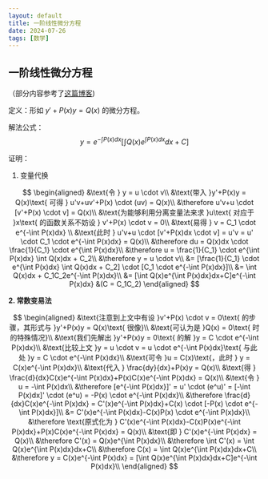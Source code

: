 ```yaml
---
layout: default
title: 一阶线性微分方程
date: 2024-07-26
tags: [数学]
---
```


## 一阶线性微分方程

（部分内容参考了[这篇博客](https://www.cnblogs.com/lookof/archive/2009/01/06/1370065.html))

定义：形如 $y'+P(x)y = Q(x)$ 的微分方程。

解法公式：
$$
y = e^{-\int P(x)dx}[\int Q(x)e^{\int P(x)dx}dx+C]
$$

证明：

1. 变量代换

$$
\begin{aligned}
&\text{令 } y = u \cdot v\\
&\text{带入 }y'+P(x)y = Q(x)\text{ 可得 } u'v+uv'+P(x) \cdot (uv) = Q(x)\\
&\therefore u'v+u \cdot [v'+P(x) \cdot v] = Q(x)\\
&\text{为能够利用分离变量法来求 }u\text{ 对应于 }x\text{ 的函数关系不妨设 } v'+P(x) \cdot v = 0\\
&\text{易得 } v = C_1 \cdot e^{-\int P(x)dx} \\
&\text{此时 } u'v+u \cdot [v'+P(x)dx \cdot v] = u'v = u' \cdot C_1 \cdot e^{-\int P(x)dx} = Q(x)\\
&\therefore du = Q(x)dx \cdot \frac{1}{C_1} \cdot e^{\int P(x)dx}\\
&\therefore u = \frac{1}{C_1} \cdot e^{\int P(x)dx} \int Q(x)dx + C_2\\
&\therefore y = u \cdot v\\
&= [\frac{1}{C_1} \cdot e^{\int P(x)dx} \int Q(x)dx + C_2] \cdot [C_1 \cdot e^{-\int P(x)dx}]\\
&= \int Q(x)dx + C_1C_2e^{-\int P(x)dx}\\
&= [\int Q(x)e^{\int P(x)dx}dx+C]e^{-\int P(x)dx} &(C = C_1C_2)
\end{aligned}
$$



**2. 常数变易法**

$$
\begin{aligned}
&\text{注意到上文中有设 }v'+P(x) \cdot v = 0\text{ 的步骤，其形式与 }y'+P(x)y = Q(x)\text{ 很像}\\
&\text{可认为是 }Q(x) = 0\text{ 时的特殊情况}\\
&\text{我们先解出 }y'+P(x)y = 0\text{ 的解 }y = C \cdot e^{-\int P(x)dx}\\
&\text{比较上文 }y = u \cdot v = u \cdot e^{-\int P(x)dx}\text{ 与此处 }y = C \cdot e^{-\int P(x)dx}\\
&\text{可令 }u = C(x)\text{，此时 } y = C(x)e^{-\int P(x)dx}\\
&\text{代入 } \frac{dy}{dx}+P(x)y = Q(x)\\
&\text{得 } \frac{d}{dx}C(x)e^{-\int P(x)dx}+P(x)C(x)e^{-\int P(x)dx} = Q(x)\\
&\text{令 } u = -\int P(x)dx\\
&\therefore [e^{-\int P(x)dx}]' = u' \cdot (e^u)' = [-\int P(x)dx]' \cdot (e^u) = -P(x) \cdot e^{-\int P(x)dx}\\
&\therefore \frac{d}{dx}C(x)e^{-\int P(x)dx} = C'(x)e^{-\int P(x)dx}+C(x) \cdot [-P(x) \cdot e^{-\int P(x)dx}]\\
&= C'(x)e^{-\int P(x)dx}-C(x)P(x) \cdot e^{-\int P(x)dx}\\
&\therefore \text{原式化为 } C'(x)e^{-\int P(x)dx}-C(x)P(x)e^{-\int P(x)dx}+P(x)C(x)e^{-\int P(x)dx} = Q(x)\\
&\text{即 } C'(x)e^{-\int P(x)dx} = Q(x)\\
&\therefore C'(x) = Q(x)e^{\int P(x)dx}\\
&\therefore \int C'(x) = \int Q(x)e^{\int P(x)dx}dx+C\\
&\therefore C(x) = \int Q(x)e^{\int P(x)dx}dx+C\\
&\therefore y = C(x)e^{-\int P(x)dx} = [\int Q(x)e^{\int P(x)dx}dx+C]e^{-\int P(x)dx}\\
\end{aligned}
$$
